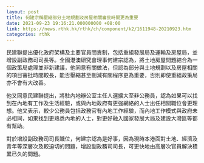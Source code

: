 ```yaml
---
layout: post
title: 何建宗稱壓縮部分土地規劃及房屋相關審批時間更為重要
date: 2021-09-23 19:16:21.000000000 +08:00
link: https://news.rthk.hk/rthk/ch/component/k2/1611948-20210923.htm
categories: rthk
---
```


民建聯提出優化政府架構及主要官員問責制，包括重組發展局及運輸及房屋局，並增設副政務司司長等。全國港澳研究會理事何建宗認為，將土地房屋問題結合為一個政策局處理並非新建議，他同意有關做法，但認為部分與土地規劃以及房屋相關的項目審批時間較長，能否壓縮甚至刪減有關程序更為重要，否則即使重組政策局亦不會有大改善。

他又同意民建聯提出，將駐內地辦公室主任人選擴大至非公務員，認為如果可以找到在內地有工作及生活經驗，或與內地政府有更強網絡的人士出任相關職位會更理想。他又表示，較少公務員包括政務官有內地工作經驗，而內地工作模式與政府未必相同，如果找到更熟悉內地的人士，對更好融入國家發展大局及建設大灣區等都有幫助。

對於增設副政務司司長職位，何建宗認為是好事，因為現時本港面對土地、經濟及青年等深層次及較迫切的問題，增設副政務司司長，可更快地由高層次官員解決積累已久的問題。
